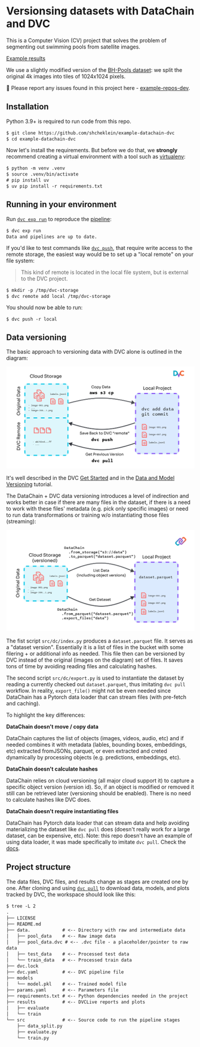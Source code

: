 # Versionsing datasets with DataChain and DVC

This is a Computer Vision (CV) project that solves the problem of segmenting out 
swimming pools from satellite images.

[Example results](./results/evaluate/plots/images/)

We use a slightly modified version of the [BH-Pools dataset](http://patreo.dcc.ufmg.br/2020/07/29/bh-pools-watertanks-datasets/):
we split the original 4k images into tiles of 1024x1024 pixels.

🐛 Please report any issues found in this project here -
[example-repos-dev](https://github.com/iterative/example-repos-dev).

## Installation

Python 3.9+ is required to run code from this repo.

```console
$ git clone https://github.com/shcheklein/example-datachain-dvc
$ cd example-datachain-dvc
```

Now let's install the requirements. But before we do that, we **strongly**
recommend creating a virtual environment with a tool such as
[virtualenv](https://virtualenv.pypa.io/en/stable/):

```console
$ python -m venv .venv
$ source .venv/bin/activate
# pip install uv
$ uv pip install -r requirements.txt
```

## Running in your environment

Run [`dvc exp run`](https://man.dvc.org/exp/run) to reproduce the
[pipeline](https://dvc.org/doc/user-guide/pipelines/defining-pipelinese):

```console
$ dvc exp run
Data and pipelines are up to date.
```

If you'd like to test commands like [`dvc push`](https://man.dvc.org/push),
that require write access to the remote storage, the easiest way would be to set
up a "local remote" on your file system:

> This kind of remote is located in the local file system, but is external to
> the DVC project.

```console
$ mkdir -p /tmp/dvc-storage
$ dvc remote add local /tmp/dvc-storage
```

You should now be able to run:

```console
$ dvc push -r local
```

## Data versioning

The basic approach to versioning data with DVC alone is outlined in the
diagram:

![](./resources/dvc-versioning.png)

It's well described in the DVC [Get Started](https://dvc.org/doc/start) and in
the [Data and Model Versioning](https://dvc.org/doc/use-cases/versioning-data-and-models/tutorial)
tutorial.

The DataChain + DVC data versioning introduces a level of indirection and works
better in case if there are many files in the dataset, if there is a need to 
work with these files' metadata (e.g. pick only specific images) or need to run
data transformations or training w/o instantiating those files (streaming):

![](./resources/datachain-versioning.png)

The fist script `src/dc/index.py` produces a `dataset.parquet` file. It serves
as a "dataset version". Essentially it is a list of files in the bucket with
some filering + or additional info as needed. This file then can be versioned
by DVC instead of the original (images on the diagram) set of files. It saves
tons of time by avoiding reading files and calculating hashes.

The second script `src/dc/export.py` is used to instantiate the dataset by
reading a currently checked out `dataset.parquet`, thus imitating `dvc pull`
workflow. In reality, `export_file()` might not be even needed since DataChain
has a Pytorch data loader that can stream files (with pre-fetch and caching).

To highlight the key differences:

**DataChain doesn't move / copy data**

DataChain captures the list of objects (images, videos, audio, etc) and if
needed combines it with metadata (lables, bounding boxes, embeddings, etc)
extracted fromJSONs, parquet, or even extracted and creted dynamically by
processing objects (e.g. predictions, embeddings, etc).

**DataChain doesn't calculate hashes**

DataChain relies on cloud versioning (all major cloud support it) to capture
a specific object version (version id). So, if an object is modified or removed
it still can be retrieved later (versioning should be enabled). There is no
need to calculate hashes like DVC does.

**DataChain doesn't require instantiating files**

DataChain has Pytorch data loader that can stream data and help avoiding
materializing the dataset like `dvc pull` does (doesn't really work for a
large dataset, can be expensive, etc). Note: this repo doesn't have an
example of using data loader, it was made specifically to imitate `dvc pull`.
Check the [docs](https://docs.datachain.ai/examples/#passing-data-to-training).

## Project structure

The data files, DVC files, and results change as stages are created one by one.
After cloning and using [`dvc pull`](https://man.dvc.org/pull) to download
data, models, and plots tracked by DVC, the workspace should look like this:

```console
$ tree -L 2
.
├── LICENSE
├── README.md
├── data.            # <-- Directory with raw and intermediate data
│   ├── pool_data    # <-- Raw image data
│   ├── pool_data.dvc # <-- .dvc file - a placeholder/pointer to raw data
│   ├── test_data    # <-- Processed test data
│   └── train_data   # <-- Processed train data
├── dvc.lock
├── dvc.yaml         # <-- DVC pipeline file
├── models
│   └── model.pkl    # <-- Trained model file
├── params.yaml      # <-- Parameters file
├── requirements.txt # <-- Python dependencies needed in the project
├── results          # <-- DVCLive reports and plots
│   ├── evaluate
│   └── train
└── src              # <-- Source code to run the pipeline stages
    ├── data_split.py
    ├── evaluate.py
    └── train.py
```
